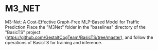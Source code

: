 # M3_NET
M3-Net: A Cost-Effective Graph-Free MLP-Based Model for Traffic Prediction
Place the "M3Net" folder in the "baselines" directory of the "BasicTS" project (https://github.com/GestaltCogTeam/BasicTS/tree/master), and follow the operations of BasicTS for training and inference.
